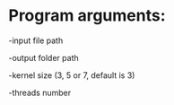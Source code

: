 # Program arguments:

-input file path

-output folder path

-kernel size (3, 5 or 7, default is 3)

-threads number

